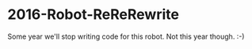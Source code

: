 # 2016-Robot-ReReRewrite

Some year we'll stop writing code for this robot. Not this year though. :-)
